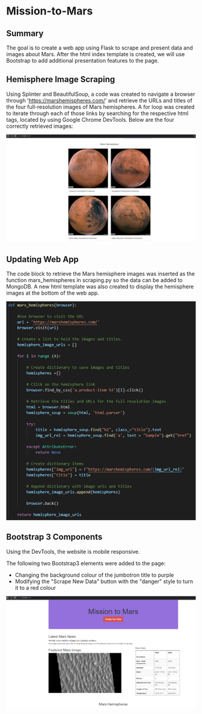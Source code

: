 # Mission-to-Mars
## Summary
The goal is to create a web app using Flask to scrape and present data and images about Mars. After the html index template is created, we will use Bootstrap to add additional presentation features to the page.

## Hemisphere Image Scraping
Using Splinter and BeautifulSoup, a code was created to navigate a browser through 'https://marshemispheres.com/' and retrieve the URLs and titles of the four full-resolution images of Mars hemispheres. A for loop was created to iterate through each of those links by searching for the respective html tags, located by using Google Chrome DevTools. Below are the four correctly retrieved images:

![hemi_titles_images.png](https://github.com/rptseng/Mission-to-Mars/blob/main/assets/hemi_titles_images.png)

## Updating Web App
The code block to retrieve the Mars hemisphere images was inserted as the function mars_hemispheres in scraping.py so the data can be added to MongoDB. A new html template was also created to display the hemisphere images at the bottom of the web app.

![hemi_scrape_function.png](https://github.com/rptseng/Mission-to-Mars/blob/main/assets/hemi_scrape_function.png)

## Bootstrap 3 Components
Using the DevTools, the website is mobile responsive.

The following two Bootstrap3 elements were added to the page:
- Changing the background colour of the jumbotron title to purple
- Modifying the "Scrape New Data" button with the "danger" style to turn it to a red colour

![page_screenshot.png](https://github.com/rptseng/Mission-to-Mars/blob/main/assets/page_screenshot.png)

